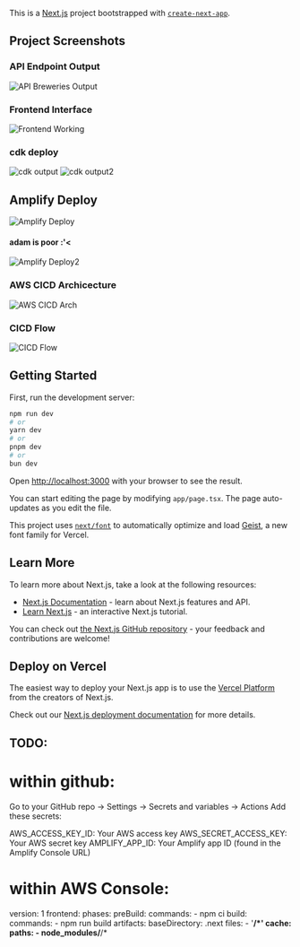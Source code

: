 This is a [Next.js](https://nextjs.org) project bootstrapped with [`create-next-app`](https://nextjs.org/docs/app/api-reference/cli/create-next-app).

## Project Screenshots

### API Endpoint Output
![API Breweries Output](./api_breweries_output.JPG)

### Frontend Interface
![Frontend Working](./frontend_working.JPG)

### cdk deploy
![cdk output](./cdk-deploy.JPG)
![cdk output2](./cdk-deploy2.JPG)

## Amplify Deploy
![Amplify Deploy](./amplify-deploy1.JPG)
#### adam is poor :'<
![Amplify Deploy2](./amplify-deploy2.JPG)

### AWS CICD Archicecture
![AWS CICD Arch](./aws-cidc-architecture.JPG)

### CICD Flow
![CICD Flow](./cicd-flow.JPG)

## Getting Started

First, run the development server:

```bash
npm run dev
# or
yarn dev
# or
pnpm dev
# or
bun dev
```

Open [http://localhost:3000](http://localhost:3000) with your browser to see the result.

You can start editing the page by modifying `app/page.tsx`. The page auto-updates as you edit the file.

This project uses [`next/font`](https://nextjs.org/docs/app/building-your-application/optimizing/fonts) to automatically optimize and load [Geist](https://vercel.com/font), a new font family for Vercel.

## Learn More

To learn more about Next.js, take a look at the following resources:

- [Next.js Documentation](https://nextjs.org/docs) - learn about Next.js features and API.
- [Learn Next.js](https://nextjs.org/learn) - an interactive Next.js tutorial.

You can check out [the Next.js GitHub repository](https://github.com/vercel/next.js) - your feedback and contributions are welcome!

## Deploy on Vercel

The easiest way to deploy your Next.js app is to use the [Vercel Platform](https://vercel.com/new?utm_medium=default-template&filter=next.js&utm_source=create-next-app&utm_campaign=create-next-app-readme) from the creators of Next.js.

Check out our [Next.js deployment documentation](https://nextjs.org/docs/app/building-your-application/deploying) for more details.


## TODO: 
# within github:
Go to your GitHub repo → Settings → Secrets and variables → Actions
Add these secrets:

AWS_ACCESS_KEY_ID: Your AWS access key
AWS_SECRET_ACCESS_KEY: Your AWS secret key
AMPLIFY_APP_ID: Your Amplify app ID (found in the Amplify Console URL)

# within AWS Console:
version: 1
frontend:
  phases:
    preBuild:
      commands:
        - npm ci
    build:
      commands:
        - npm run build
  artifacts:
    baseDirectory: .next
    files:
      - '**/*'
  cache:
    paths:
      - node_modules/**/*
